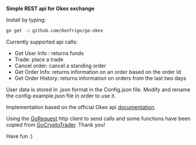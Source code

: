 **Simple REST api for Okex exchange**

Install by typing: 

```sh
go get -u github.com/donfrigo/go-okex
```

Currently supported api calls:

+ Get User Info : returns funds
+ Trade: place a trade
+ Cancel order: cancel a standing order
+ Get Order Info: returns information on an order based on the order Id
+ Get Order History: returns information on orders from the last two days

User data is stored in .json format in the Config.json file. Modify and rename the config-example.json file in order to use it.

Implementation based on the official Okex api [documentation](https://github.com/okcoin-okex/API-docs-OKEx.com/blob/master/API-For-Spot-EN/REST%20API%20for%20SPOT.md).

Using the [GoRequest](https://github.com/parnurzeal/gorequest) http client to send calls and some functions have been copied from [GoCryptoTrader](https://github.com/thrasher-/gocryptotrader). Thank you!

Have fun :)

